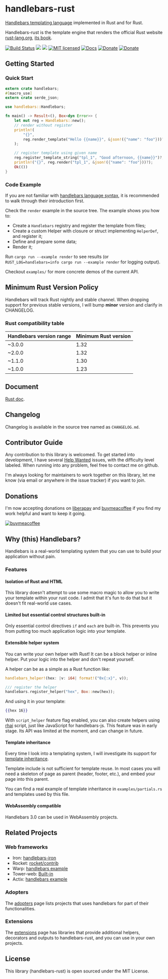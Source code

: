 handlebars-rust
===============

[Handlebars templating language](https://handlebarsjs.com) implemented
in Rust and for Rust.

Handlebars-rust is the template engine that renders the official Rust website
[rust-lang.org](https://www.rust-lang.org), [its
book](https://doc.rust-lang.org/book/).

[![Build Status](https://travis-ci.org/sunng87/handlebars-rust.svg?branch=master)](https://travis-ci.org/sunng87/handlebars-rust)
[![](https://meritbadge.herokuapp.com/handlebars)](https://crates.io/crates/handlebars)
[![](https://img.shields.io/crates/d/handlebars.svg)](https://crates.io/crates/handlebars)
[![MIT licensed](https://img.shields.io/badge/license-MIT-blue.svg)](./LICENSE)
[![Docs](https://docs.rs/handlebars/badge.svg)](https://docs.rs/crate/handlebars/)
[![Donate](https://img.shields.io/badge/donate-liberapay-yellow.svg)](https://liberapay.com/Sunng/donate)
[![Donate](https://img.shields.io/badge/donate-buymeacoffee-yellow.svg)](https://www.buymeacoffee.com/Sunng)

## Getting Started

### Quick Start

```rust
extern crate handlebars;
#[macro_use]
extern crate serde_json;

use handlebars::Handlebars;

fn main() -> Result<(), Box<dyn Error>> {
    let mut reg = Handlebars::new();
    // render without register
    println!(
        "{}",
        reg.render_template("Hello {{name}}", &json!({"name": "foo"}))?
    );

    // register template using given name
    reg.register_template_string("tpl_1", "Good afternoon, {{name}}")?;
    println!("{}", reg.render("tpl_1", &json!({"name": "foo"}))?);
    Ok(())
}
```

### Code Example

If you are not familiar with [handlebars language
syntax](https://handlebarsjs.com), it is recommended to walk through
their introduction first.

Check the `render` example in the source tree. The example shows you how
to:

* Create a `Handlebars` registry and register the template from files;
* Create a custom Helper with closure or struct implementing
 `HelperDef`, and register it;
* Define and prepare some data;
* Render it;

Run `cargo run --example render` to see results
(or `RUST_LOG=handlebars=info cargo run --example render` for logging
output).

Checkout `examples/` for more concrete demos of the current API.


## Minimum Rust Version Policy

Handlebars will track Rust nightly and stable channel. When dropping
support for previous stable versions, I will bump **minor** version
and clarify in CHANGELOG.

### Rust compatibility table

| Handlebars version range | Minimum Rust version |
| --- | --- |
| ~3.0.0 | 1.32 |
| ~2.0.0 | 1.32 |
| ~1.1.0 | 1.30 |
| ~1.0.0 | 1.23 |

## Document

[Rust doc](https://docs.rs/crate/handlebars/).

## Changelog

Changelog is available in the source tree named as `CHANGELOG.md`.

## Contributor Guide

Any contribution to this library is welcomed. To get started into
development, I have several [Help
Wanted](https://github.com/sunng87/handlebars-rust/issues?q=is%3Aissue+is%3Aopen+label%3A%22help+wanted%22)
issues, with the difficulty level labeled. When running into any problem,
feel free to contact me on github.

I'm always looking for maintainers to work together on this library,
let me know (via email or anywhere in the issue tracker) if you
want to join.

## Donations

I'm now accepting donations on [liberapay](https://liberapay.com/Sunng/donate)
and [buymeacoffee](https://www.buymeacoffee.com/Sunng) if you find my
work helpful and want to keep it going.

[![buymeacoffee](https://www.buymeacoffee.com/assets/img/guidelines/download-assets-3.svg)](https://www.buymeacoffee.com/Sunng)

## Why (this) Handlebars?

Handlebars is a real-world templating system that you can use to build
your application without pain.

### Features

#### Isolation of Rust and HTML

This library doesn't attempt to use some macro magic to allow you to
write your template within your rust code. I admit that it's fun to do
that but it doesn't fit real-world use cases.

#### Limited but essential control structures built-in

Only essential control directives `if` and `each` are built-in. This
prevents you from putting too much application logic into your template.

#### Extensible helper system

You can write your own helper with Rust! It can be a block helper or
inline helper. Put your logic into the helper and don't repeat
yourself.

A helper can be as a simple as a Rust function like:

```rust
handlebars_helper!(hex: |v: i64| format!("0x{:x}", v));

/// register the helper
handlebars.register_helper("hex", Box::new(hex));
```

And using it in your template:

```handlebars
{{hex 16}}
```

With `script_helper` feature flag enabled, you can also create helpers
using [rhai](https://github.com/jonathandturner/rhai) script, just like JavaScript
for handlebars-js. This feature was in early stage. Its API was limited at the
moment, and can change in future.

#### Template inheritance

Every time I look into a templating system, I will investigate its
support for [template
inheritance](https://docs.djangoproject.com/en/1.9/ref/templates/language/#template-inheritance).

Template include is not sufficient for template reuse. In most cases
you will need a skeleton of page as parent (header, footer, etc.), and
embed your page into this parent.

You can find a real example of template inheritance in
`examples/partials.rs` and templates used by this file.

#### WebAssembly compatible

Handlebars 3.0 can be used in WebAssembly projects.

## Related Projects

### Web frameworks

* Iron: [handlebars-iron](https://github.com/sunng87/handlebars-iron)
* Rocket: [rocket/contrib](https://api.rocket.rs/v0.4/rocket_contrib/templates/index.html)
* Warp: [handlebars
  example](https://github.com/seanmonstar/warp/blob/master/examples/handlebars_template.rs)
* Tower-web: [Built-in](https://github.com/carllerche/tower-web)
* Actix: [handlebars
  example](https://github.com/actix/examples/blob/master/template_handlebars/src/main.rs)

### Adopters

The
[adopters](https://github.com/sunng87/handlebars-rust/wiki/Adopters)
page lists projects that uses handlebars for part of their
functionalities.

### Extensions

The
[extensions](https://github.com/sunng87/handlebars-rust/wiki/Extensions)
page has libraries that provide additional helpers, decorators and
outputs to handlebars-rust, and you can use in your own projects.

## License

This library (handlebars-rust) is open sourced under the MIT License.
